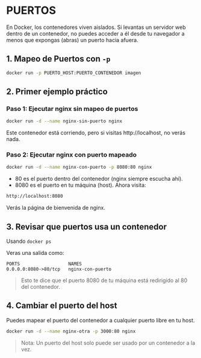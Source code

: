# PUERTOS
En Docker, los contenedores viven aislados. Si levantas un servidor web dentro de un contenedor, no puedes acceder a él desde tu navegador a menos que expongas (abras) un puerto hacia afuera.

## 1. Mapeo de Puertos con `-p`
```bash
docker run -p PUERTO_HOST:PUERTO_CONTENEDOR imagen
```

## 2. Primer ejemplo práctico
### Paso 1: Ejecutar nginx sin mapeo de puertos
```bash
docker run -d --name nginx-sin-puerto nginx
```
Este contenedor está corriendo, pero si visitas http://localhost, no verás nada.

### Paso 2: Ejecutar nginx con puerto mapeado
```bash
docker run -d --name nginx-con-puerto -p 8080:80 nginx
```
* 80 es el puerto dentro del contenedor (nginx siempre escucha ahí).
* 8080 es el puerto en tu máquina (host).
Ahora visita:
```bash
http://localhost:8080
```
Verás la página de bienvenida de nginx.


## 3. Revisar que puertos usa un contenedor
Usando `docker ps`

Veras una salida como:
```ouput
PORTS                  NAMES
0.0.0.0:8080->80/tcp   nginx-con-puerto
```
> Esto te dice que el puerto 8080 de tu máquina está redirigido al 80 del contenedor.

## 4. Cambiar el puerto del host
Puedes mapear el puerto del contenedor a cualquier puerto libre en tu host.
```bash
docker run -d --name nginx-otra -p 3000:80 nginx
```

> Nota: Un puerto del host solo puede ser usado por un contenedor a la vez.

